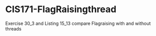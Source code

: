 # CIS171-FlagRaisingthread
Exercise 30_3 and Listing 15_13 compare Flagraising with and without threads
